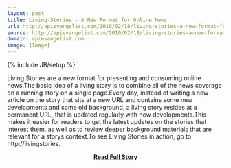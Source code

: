 ```yaml
---
layout: post
title: Living-Stories - A New Format for Online News
url: http://apievangelist.com/2010/02/18/living-stories-a-new-format-for-online-news/
source: http://apievangelist.com/2010/02/18/living-stories-a-new-format-for-online-news/
domain: apievangelist.com
image: [Image]
---
```

{% include JB/setup %}<p>Living Stories are a new format for presenting and consuming online news.The basic idea of a living story is to combine all of the news coverage on a running story on a single page.Every day, instead of writing a new article on the story that sits at a new URL and contains some new developments and some old background, a living story resides at a permanent URL, that is updated regularly with new developments.This makes it easier for readers to get the latest updates on the stories that interest them, as well as to review deeper background materials that are relevant for a storys context.To see Living Stories in action, go to http://livingstories.</p>
<center><p><a href="http://apievangelist.com/2010/02/18/living-stories-a-new-format-for-online-news/" style='padding:25px; font-sze:18px; font-weight: bold;'>Read Full Story</a></p></center>

